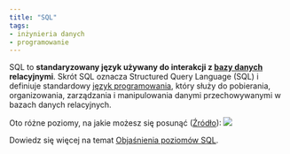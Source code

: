 ```yaml
---
title: "SQL"
tags:
- inżynieria danych
- programowanie
---
```


SQL to **standaryzowany język używany do interakcji z [bazy danych](notes/bazy%20danych.md) relacyjnymi**. Skrót SQL oznacza Structured Query Language (SQL) i definiuje standardowy [język programowania](notes/jezyk%20programowania.md), który służy do pobierania, organizowania, zarządzania i manipulowania danymi przechowywanymi w bazach danych relacyjnych.

Oto różne poziomy, na jakie możesz się posunąć ([Źródło](https://twitter.com/largedatabank/status/1559651463919452161)):
![](images/sql-levels-explained.png)

Dowiedz się więcej na temat [Objaśnienia poziomów SQL](https://github.com/airbytehq/SQL-Levels-Explained).
